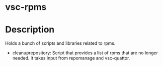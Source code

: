 # vsc-rpms

# Description
Holds a bunch of scripts and libraries related to rpms.

 - cleanuprepository: Script that provides a list of rpms that are no longer needed. It takes input from repomanage and vsc-quattor.
